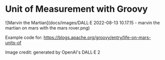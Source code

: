 # Unit of Measurement with Groovy

![Marvin the Martian](docs/images/DALL·E 2022-08-13 10.17.15 - marvin the martian on mars with the mars rover.png)

Example code for:
https://blogs.apache.org/groovy/entry/life-on-mars-units-of

Image credit: generated by OpenAI's DALL·E 2

